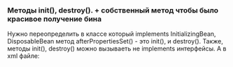 ### Методы init(), destroy(). + собственный метод чтобы было красивое получение бина
Нужно переопределить в классе который implements InitializingBean, DisposableBean метод afterPropertiesSet() - это init(),
и destroy().
Также, методы init(), destroy() можно вызываеть не implements интерфейсы. А в xml файле:

<bean id="simpleBean1" class="xml.SimpleBean"
init-method="init"
destroy-method="destroy"
p:name="Chris"
p:age="200"/>

